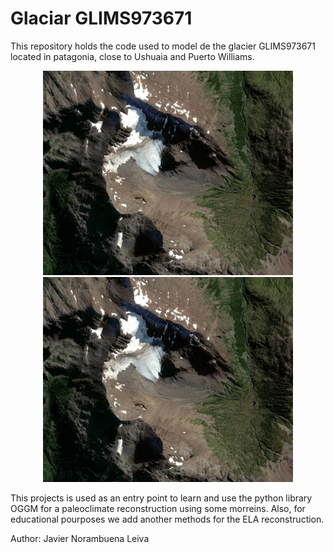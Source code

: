 # Glaciar GLIMS973671
This repository holds the code used to model de the glacier GLIMS973671 located in patagonia, close to Ushuaia and Puerto Williams.

<p align="center">
<img width="400px" src="./assets/glacier.png#gh-light-mode-only" title="glacier"/>
<img width="400px" src="./assets/glacier.png#gh-dark-mode-only" title="glacier"/>
</p>

This projects is used as an entry point to learn and use the python library OGGM for a 
paleoclimate reconstruction using some morreins. 
Also, for educational pourposes we add another methods for the ELA reconstruction.

Author: Javier Norambuena Leiva
